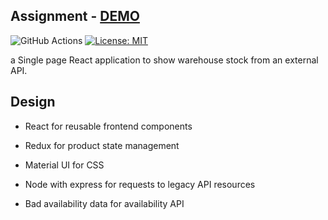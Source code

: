 ## Assignment - [DEMO](https://assignment-junior.herokuapp.com/)

![GitHub Actions](https://github.com/macwille/assignment/workflows/CI/CD-pipeline/badge.svg)
[![License: MIT](https://img.shields.io/badge/License-MIT-yellow.svg)](https://opensource.org/licenses/MIT)

a Single page React application to show warehouse stock from an external API.

## Design

* React for reusable frontend components

* Redux for product state management

* Material UI for CSS

* Node with express for requests to legacy API resources

* Bad availability data for availability API
